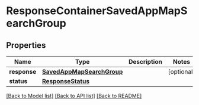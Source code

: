 # ResponseContainerSavedAppMapSearchGroup

## Properties
Name | Type | Description | Notes
------------ | ------------- | ------------- | -------------
**response** | [**SavedAppMapSearchGroup**](SavedAppMapSearchGroup.md) |  | [optional] 
**status** | [**ResponseStatus**](ResponseStatus.md) |  | 

[[Back to Model list]](../README.md#documentation-for-models) [[Back to API list]](../README.md#documentation-for-api-endpoints) [[Back to README]](../README.md)


